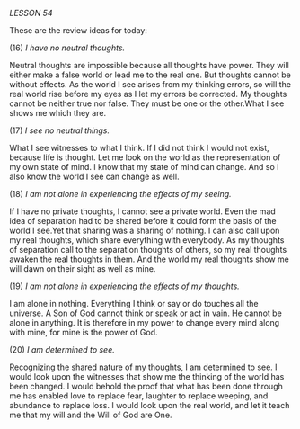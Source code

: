 *LESSON 54*

These are the review ideas for today:

(16) *I have no neutral thoughts.*

Neutral thoughts are impossible because all thoughts have power. They will either make a false world or lead me to the real one. But thoughts cannot be without effects. As the world I see arises from my thinking errors, so will the real world rise before my eyes as I let my errors be corrected. My thoughts cannot be neither true nor false. They must be one or the other.What I see shows me which they are.

(17) *I see no neutral things.*

What I see witnesses to what I think. If I did not think I would not exist, because life is thought. Let me look on the world as the representation of my own state of mind. I know that my state of mind can change. And so I also know the world I see can change as well.

(18) *I am not alone in experiencing the effects of my seeing.*

If I have no private thoughts, I cannot see a private world. Even the mad idea of separation had to be shared before it could form the basis of the world I see.Yet that sharing was a sharing of nothing. I can also call upon my real thoughts, which share everything with everybody. As my thoughts of separation call to the separation thoughts of others, so my real thoughts awaken the real thoughts in them. And the world my real thoughts show me will dawn on their sight as well as mine.

(19) *I am not alone in experiencing the effects of my thoughts.*

I am alone in nothing. Everything I think or say or do touches all the universe. A Son of God cannot think or speak or act in vain. He cannot be alone in anything. It is therefore in my power to change every mind along with mine, for mine is the power of God.

(20) *I am determined to see.*

Recognizing the shared nature of my thoughts, I am determined to see. I would look upon the witnesses that show me the thinking of the world has been changed. I would behold the proof that what has been done through me has enabled love to replace fear, laughter to replace weeping, and abundance to replace loss. I would look upon the real world, and let it teach me that my will and the Will of God are One.